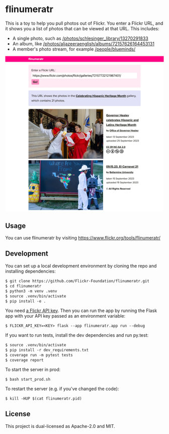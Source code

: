 # flinumeratr

This is a toy to help you pull photos out of Flickr.
You enter a Flickr URL, and it shows you a list of photos that can be viewed at that URL.
This includes:

*   A single photo, such as [/photos/schlesinger_library/13270291833](https://www.flickr.org/tools/flinumeratr/see_photos?flickr_url=https://www.flickr.com/photos/schlesinger_library/13270291833)
*   An album, like
[/photos/aljazeeraenglish/albums/72157626164453131](https://www.flickr.org/tools/flinumeratr?flickr_url=https://www.flickr.com/photos/aljazeeraenglish/albums/72157626164453131)
*   A member's photo stream, for example [/people/blueminds/](https://www.flickr.org/tools/flinumeratr?flickr_url=https://www.flickr.com/people/blueminds/)

<img src="screenshot.jpg" alt="Screenshot of flinumeratr. It's a web app with a single input field at the top, into which somebody has entered a Flickr URL. Below the input form is a purple box explaining that this URL shows the photos in a gallery about celebrating Hispanic Heritage Month, and then two photos from the gallery.">

## Usage

You can use flinumeratr by visiting <https://www.flickr.org/tools/flinumeratr/>

## Development

You can set up a local development environment by cloning the repo and installing dependencies:

```console
$ git clone https://github.com/Flickr-Foundation/flinumeratr.git
$ cd flinumeratr
$ python3 -m venv .venv
$ source .venv/bin/activate
$ pip install -e .
```

You need [a Flickr API key][key].
Then you can run the app by running the Flask app with your API key passed as an environment variable:

```console
$ FLICKR_API_KEY=<KEY> flask --app flinumeratr.app run --debug
```

If you want to run tests, install the dev dependencies and run py.test:

```console
$ source .venv/bin/activate
$ pip install -r dev_requirements.txt
$ coverage run -m pytest tests
$ coverage report
```

To start the server in prod:

```console
$ bash start_prod.sh
```

To restart the server (e.g. if you've changed the code):

```console
$ kill -HUP $(cat flinumeratr.pid)
```

[key]: https://www.flickr.com/services/api/misc.api_keys.html

## License

This project is dual-licensed as Apache-2.0 and MIT.
